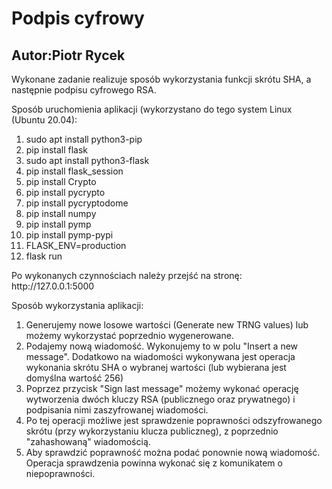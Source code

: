<h1>Podpis cyfrowy</h1>
<h2><b>Autor:</b>Piotr Rycek</h2>
<p>Wykonane zadanie realizuje sposób wykorzystania funkcji skrótu SHA, a następnie podpisu cyfrowego RSA.</p>
<p>Sposób uruchomienia aplikacji (wykorzystano do tego system Linux (Ubuntu 20.04):</p>
<ol>
  <li>sudo apt install python3-pip</li>
  <li>pip install flask</li>
  <li>sudo apt install python3-flask</li>
  <li>pip install flask_session</li>
  <li>pip install Crypto</li>
  <li>pip install pycrypto</li>
  <li>pip install pycryptodome</li>
  <li>pip install numpy</li>
  <li>pip install pymp</li>
  <li>pip install pymp-pypi</li>
  <li>FLASK_ENV=production</li>
  <li>flask run</li>
</ol>
<p>Po wykonanych czynnościach należy przejść na stronę: http://127.0.0.1:5000 </p>


<p>Sposób wykorzystania aplikacji:</p>
<ol>
  <li>Generujemy nowe losowe wartości (Generate new TRNG values) lub możemy wykorzystać poprzednio wygenerowane.</li>
  <li>Podajemy nową wiadomość. Wykonujemy to w polu "Insert a new message". Dodatkowo na wiadomości wykonywana jest operacja wykonania skrótu SHA o wybranej wartości (lub wybierana jest domyślna wartość 256)</li>
  <li>Poprzez przycisk "Sign last message" możemy wykonać operację wytworzenia dwóch kluczy RSA (publicznego oraz prywatnego) i podpisania nimi zaszyfrowanej wiadomości.</li>
  <li>Po tej operacji możliwe jest sprawdzenie poprawności odszyfrowanego skrótu (przy wykorzystaniu klucza publiczneg), z poprzednio "zahashowaną" wiadomością.</li>
  <li>Aby sprawdzić poprawność można podać ponownie nową wiadomość. Operacja sprawdzenia powinna wykonać się z komunikatem o niepoprawności.</li>
</ol>
